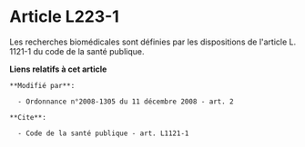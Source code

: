 # Article L223-1

Les recherches biomédicales sont définies par les dispositions de l'article L. 1121-1 du code de la santé publique.

**Liens relatifs à cet article**

	**Modifié par**:

	  - Ordonnance n°2008-1305 du 11 décembre 2008 - art. 2

	**Cite**:

	  - Code de la santé publique - art. L1121-1
